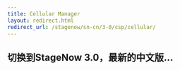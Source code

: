 ```yaml
---
title: Cellular Manager
layout: redirect.html
redirect_url: /stagenow/sn-cn/3-0/csp/cellular/
---
```


## 切换到StageNow 3.0，最新的中文版...

